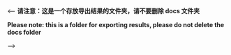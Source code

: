 <--
**请注意：这是一个存放导出结果的文件夹，请不要删除 docs 文件夹**

**Please note: this is a folder for exporting results, please do not delete the docs folder**

-->
